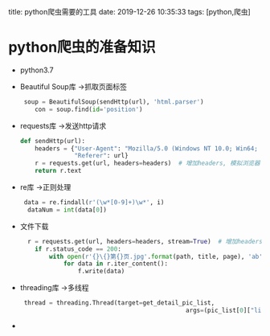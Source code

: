 title: python爬虫需要的工具
date: 2019-12-26 10:35:33
tags: [python,爬虫]

# python爬虫的准备知识

* python3.7

* Beautiful Soup库          ->抓取页面标签

  ```python
   soup = BeautifulSoup(sendHttp(url), 'html.parser')
      con = soup.find(id='position')
  ```

* requests库     ->发送http请求

  ```python
  def sendHttp(url):
      headers = {"User-Agent": "Mozilla/5.0 (Windows NT 10.0; Win64; x64; rv:61.0) Gecko/20100101 Firefox/61.0",
                 "Referer": url}
      r = requests.get(url, headers=headers)  # 增加headers, 模拟浏览器
      return r.text
  ```

* re库    ->正则处理

  ```python
   data = re.findall(r'(\w*[0-9]+)\w*', i)
    dataNum = int(data[0])
  ```

* 文件下载

  ```python
    r = requests.get(url, headers=headers, stream=True)  # 增加headers, 模拟浏览器  stream=分块下载
      if r.status_code == 200:
          with open(r'{}\{}第{}页.jpg'.format(path, title, page), 'ab') as f:
              for data in r.iter_content():
                  f.write(data)
  ```

  <!--more-->

* threading库    ->多线程

  ```python
   thread = threading.Thread(target=get_detail_pic_list,
                                                args=(pic_list[0]["link"], pic_list[0]["title"]))
  ```

  

* 